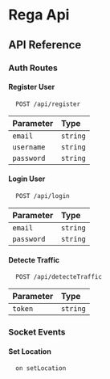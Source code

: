 # Rega Api

## API Reference

### Auth Routes

#### Register User

```http
  POST /api/register
```

| Parameter  | Type     |
| :--------- | :------- |
| `email`    | `string` |
| `username` | `string` |
| `password` | `string` |

#### Login User

```http
  POST /api/login
```

| Parameter  | Type     |
| :--------- | :------- |
| `email`    | `string` |
| `password` | `string` |

#### Detecte Traffic

```http
  POST /api/detecteTraffic
```

| Parameter  | Type     |
| :--------- | :------- |
| `token`    | `string` |

### Socket Events

#### Set Location

```socket
  on setLocation
```
